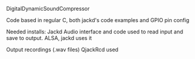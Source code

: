DigitalDynamicSoundCompressor

Code based in regular C, both jackd's code examples and GPIO pin config

Needed installs:
Jackd Audio interface and code used to read input and save to output.
ALSA, jackd uses it

Output recordings (.wav files)
QjackRcd used
